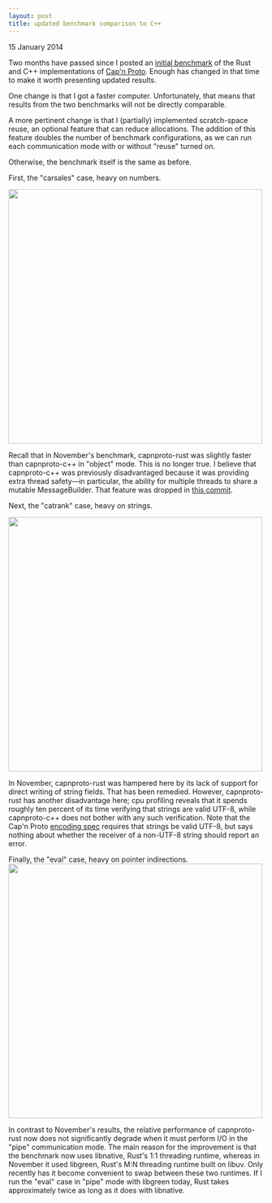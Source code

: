 ```yaml
---
layout: post
title: updated benchmark comparison to C++
---
```


15 January 2014

Two months have passed since I posted an
[initial benchmark]({{site.baseurl}}/2013/11/16/benchmark.html)
of the Rust and C++ implementations of [Cap'n Proto](http://kentonv.github.io/capnproto/).
Enough has changed in that time to make it worth
presenting updated results.

One change is that I got a faster computer. Unfortunately,
that means that results from the two benchmarks will not be directly
comparable.

A more pertinent change
is that I (partially) implemented scratch-space reuse,
an optional feature that can reduce allocations.
The addition of this feature doubles the number of benchmark configurations,
as we can run each communication mode with or without "reuse" turned on.

Otherwise, the benchmark itself is the same as before.

First, the "carsales" case, heavy on numbers.

<img src="{{site.baseurl}}/assets/carsales-2014-01-14.png"
     width="500"/>

Recall that in November's benchmark,
capnproto-rust was slightly faster than capnproto-c++
in "object" mode.
This is no longer true.
I believe that capnproto-c++
was previously disadvantaged
because it was providing
extra thread safety&mdash;in particular,
the ability for multiple threads
to share a mutable MessageBuilder.
That feature was dropped in
[this commit](https://github.com/kentonv/capnproto/commit/c5bed0d2967193b095f980341fd88dc7decd5e94).

Next, the "catrank" case, heavy on strings.

<img src="{{site.baseurl}}/assets/catrank-2014-01-14.png"
     width="500"/>

In November, capnproto-rust was hampered here
by its lack of support for
direct writing of string fields.
That has been remedied.
However, capnproto-rust
has another disadvantage here;
cpu profiling reveals that
it spends roughly ten percent of its time verifying that strings
are valid UTF-8, while capnproto-c++
does not bother with any such verification.
Note that the Cap'n Proto [encoding spec](http://kentonv.github.io/capnproto/encoding.html#blobs)
requires that strings be valid UTF-8, but says
nothing about whether
the receiver of a non-UTF-8 string
should report an error.

Finally, the "eval" case, heavy on pointer indirections.
<img src="{{site.baseurl}}/assets/eval-2014-01-14.png"
     width="500"/>


In contrast to November's results,
the relative performance of capnproto-rust now does not
significantly degrade when it must perform I/O in the "pipe"
communication mode.
The main reason for the improvement is
that the benchmark now uses libnative, Rust's 1:1 threading runtime,
whereas in November
it used libgreen,
Rust's M:N threading runtime built on libuv.
Only recently has it become convenient to swap between
these two runtimes.
If I run the "eval" case in "pipe" mode with libgreen today,
Rust takes approximately twice as long as it does with libnative.


